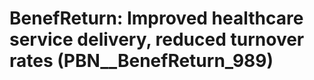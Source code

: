 # BenefReturn: __Improved healthcare service delivery, reduced turnover rates__ (PBN__BenefReturn_989)

